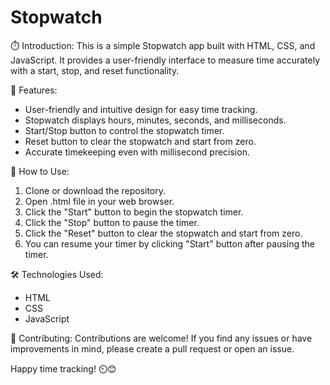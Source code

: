# Stopwatch

⏱️ Introduction:
This is a simple Stopwatch app built with HTML, CSS, and JavaScript. It provides a user-friendly interface to measure time accurately with a start, stop, and reset functionality.

🚀 Features:
- User-friendly and intuitive design for easy time tracking.
- Stopwatch displays hours, minutes, seconds, and milliseconds.
- Start/Stop button to control the stopwatch timer.
- Reset button to clear the stopwatch and start from zero.
- Accurate timekeeping even with millisecond precision.

📝 How to Use:
1. Clone or download the repository.
2. Open .html file in your web browser.
3. Click the "Start" button to begin the stopwatch timer.
4. Click the "Stop" button to pause the timer.
5. Click the "Reset" button to clear the stopwatch and start from zero.
6. You can resume your timer by clicking "Start" button after pausing the timer.

🛠️ Technologies Used:
- HTML
- CSS
- JavaScript

🤝 Contributing:
Contributions are welcome! If you find any issues or have improvements in mind, please create a pull request or open an issue.

Happy time tracking! ⏲️😊
